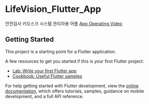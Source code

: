 # LifeVision_Flutter_App

안전검사 키오스크 시스템 관리자용 어플
[App Operating Video](https://www.youtube.com/watch?v=BcQt2QfUfyE)

## Getting Started

This project is a starting point for a Flutter application.

A few resources to get you started if this is your first Flutter project:

- [Lab: Write your first Flutter app](https://docs.flutter.dev/get-started/codelab)
- [Cookbook: Useful Flutter samples](https://docs.flutter.dev/cookbook)

For help getting started with Flutter development, view the
[online documentation](https://docs.flutter.dev/), which offers tutorials,
samples, guidance on mobile development, and a full API reference.
